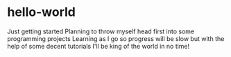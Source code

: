 # hello-world
Just getting started
Planning to throw myself head first into some programming projects
Learning as I go so progress will be slow but with the help of some decent tutorials I'll be king of the world in no time!
